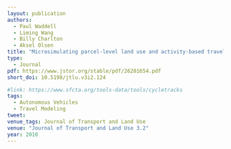 ```yaml
---
layout: publication
authors:
  - Paul Waddell
  - Liming Wang
  - Billy Charlton
  - Aksel Olsen
title: "Microsimulating parcel-level land use and activity-based travel: Development of a prototype application in San Francisco"
type:
  - Journal
pdf: https://www.jstor.org/stable/pdf/26201654.pdf
short_doi: 10.5198/jtlu.v3i2.124

#link: https://www.sfcta.org/tools-data/tools/cycletracks
tags:
  - Autonomous Vehicles
  - Travel Modeling
tweet:
venue_tags: Journal of Transport and Land Use
venue: "Journal of Transport and Land Use 3.2"
year: 2010
---
```

